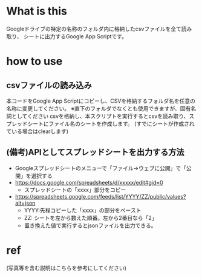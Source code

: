 # What is this
Googleドライブの特定の名称のフォルダ内に格納したcsvファイルを全て読み取り、
シートに出力するGoogle App Scriptです。

# how to use
## csvファイルの読み込み
本コードをGoogle App Scriptにコピーし、CSVを格納するフォルダ名を任意の名称に変更してください。
※直下のフォルダでなくとも使用できますが、固有名詞としてください
csvを格納し、本スクリプトを実行するとcsvを読み取り、スプレッドシートにファイル名のシートを作成します。
(すでにシートが作成されている場合はclearします)

## (備考)APIとしてスプレッドシートを出力する方法
- Googleスプレッドシートのメニューで「ファイル->ウェブに公開」で「公開」を選択する
- https://docs.google.com/spreadsheets/d/xxxxx/edit#gid=0
  - スプレッドシートの「xxxx」部分をコピー
- https://spreadsheets.google.com/feeds/list/YYYY/ZZ/public/values?alt=json
  - YYYY:先程コピーした「xxxx」の部分をペースト
  - ZZ: シートを左から数えた順番。左から2番目なら「2」
  - 置き換えた値で実行するとjsonファイルを出力できる。
  
# ref

(写真等を含む説明はこちらを参考にしてください)
